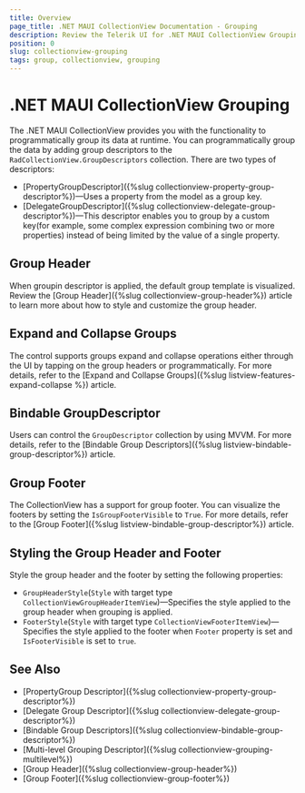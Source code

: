 ```yaml
---
title: Overview
page_title: .NET MAUI CollectionView Documentation - Grouping
description: Review the Telerik UI for .NET MAUI CollectionView Grouping feature.
position: 0
slug: collectionview-grouping
tags: group, collectionview, grouping
---
```


# .NET MAUI CollectionView Grouping

The .NET MAUI CollectionView provides you with the functionality to programmatically group its data at runtime. You can programmatically group the data by adding group descriptors to the  `RadCollectionView.GroupDescriptors` collection. There are two types of descriptors:

* [PropertyGroupDescriptor]({%slug collectionview-property-group-descriptor%})&mdash;Uses a property from the model as a group key.
* [DelegateGroupDescriptor]({%slug collectionview-delegate-group-descriptor%})&mdash;This descriptor enables you to group by a custom key(for example, some complex expression combining two or more properties) instead of being limited by the value of a single property. 

## Group Header

When groupin descriptor is applied, the default group template is visualized. Review the [Group Header]({%slug collectionview-group-header%}) article to learn more about how to style and customize the group header.

## Expand and Collapse Groups

The control supports groups expand and collapse operations either through the UI by tapping on the group headers or programmatically. For more details, refer to the [Expand and Collapse Groups]({%slug listview-features-expand-collapse %}) article.

## Bindable GroupDescriptor

Users can control the `GroupDescriptor` collection by using MVVM. For more details, refer to the [Bindable Group Descriptors]({%slug listview-bindable-group-descriptor%}) article.

## Group Footer

The CollectionView has a support for group footer. You can visualize the footers by setting the `IsGroupFooterVisible` to `True`. For more details, refer to the [Group Footer]({%slug listview-bindable-group-descriptor%}) article.

## Styling the Group Header and Footer

Style the group header and the footer by setting the following properties:

* `GroupHeaderStyle`(`Style` with target type `CollectionViewGroupHeaderItemView`)&mdash;Specifies the style applied to the group header when grouping is applied.
* `FooterStyle`(`Style` with target type `CollectionViewFooterItemView`)&mdash;Specifies the style applied to the footer when `Footer` property is set and `IsFooterVisible` is set to `true`.


## See Also

- [PropertyGroup Descriptor]({%slug collectionview-property-group-descriptor%})
- [Delegate Group Descriptor]({%slug collectionview-delegate-group-descriptor%})
- [Bindable Group Descriptors]({%slug collectionview-bindable-group-descriptor%})
- [Multi-level Grouping Descriptor]({%slug collectionview-grouping-multilevel%})
- [Group Header]({%slug collectionview-group-header%})
- [Group Footer]({%slug collectionview-group-footer%})
